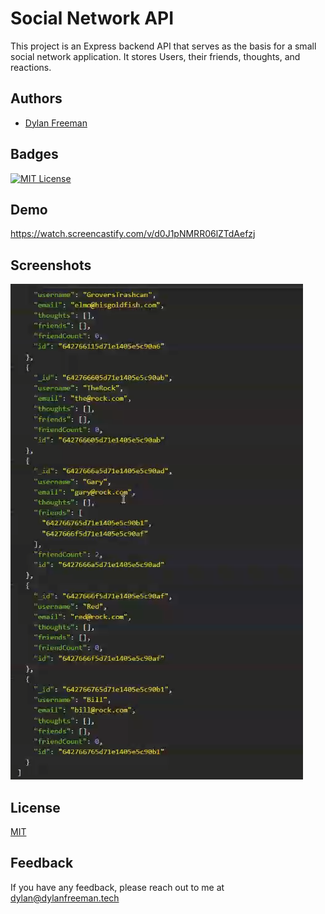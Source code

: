 # Social Network API

This project is an Express backend API that serves as the basis for a small social network application. It stores Users, their friends, thoughts, and reactions.

## Authors

- [Dylan Freeman](https://www.github.com/templarmanatee)

## Badges

[![MIT License](https://img.shields.io/badge/License-MIT-green.svg)](https://choosealicense.com/licenses/mit/)

## Demo

https://watch.screencastify.com/v/d0J1pNMRR06lZTdAefzj

## Screenshots

![App Screenshot](Screenshot.png)

## License

[MIT](https://choosealicense.com/licenses/mit/)

## Feedback

If you have any feedback, please reach out to me at dylan@dylanfreeman.tech
